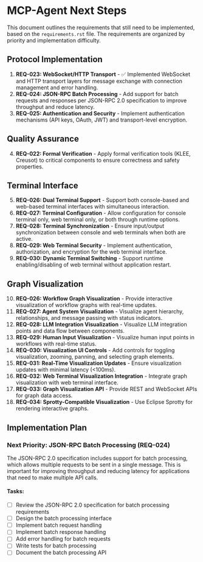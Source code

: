 # MCP-Agent Next Steps

This document outlines the requirements that still need to be implemented, based on the `requirements.rst` file. The requirements are organized by priority and implementation difficulty.

## Protocol Implementation

1. **REQ-023: WebSocket/HTTP Transport** - ✅ Implemented WebSocket and HTTP transport layers for message exchange with connection management and error handling.
2. **REQ-024: JSON-RPC Batch Processing** - Add support for batch requests and responses per JSON-RPC 2.0 specification to improve throughput and reduce latency.
3. **REQ-025: Authentication and Security** - Implement authentication mechanisms (API keys, OAuth, JWT) and transport-level encryption.

## Quality Assurance

4. **REQ-022: Formal Verification** - Apply formal verification tools (KLEE, Creusot) to critical components to ensure correctness and safety properties.

## Terminal Interface

5. **REQ-026: Dual Terminal Support** - Support both console-based and web-based terminal interfaces with simultaneous interaction.
6. **REQ-027: Terminal Configuration** - Allow configuration for console terminal only, web terminal only, or both through runtime options.
7. **REQ-028: Terminal Synchronization** - Ensure input/output synchronization between console and web terminals when both are active.
8. **REQ-029: Web Terminal Security** - Implement authentication, authorization, and encryption for the web terminal interface.
9. **REQ-030: Dynamic Terminal Switching** - Support runtime enabling/disabling of web terminal without application restart.

## Graph Visualization

10. **REQ-026: Workflow Graph Visualization** - Provide interactive visualization of workflow graphs with real-time updates.
11. **REQ-027: Agent System Visualization** - Visualize agent hierarchy, relationships, and message passing with status indicators.
12. **REQ-028: LLM Integration Visualization** - Visualize LLM integration points and data flow between components.
13. **REQ-029: Human Input Visualization** - Visualize human input points in workflows with real-time status.
14. **REQ-030: Visualization UI Controls** - Add controls for toggling visualization, zooming, panning, and selecting graph elements.
15. **REQ-031: Real-Time Visualization Updates** - Ensure visualization updates with minimal latency (<100ms).
16. **REQ-032: Web Terminal Visualization Integration** - Integrate graph visualization with web terminal interface.
17. **REQ-033: Graph Visualization API** - Provide REST and WebSocket APIs for graph data access.
18. **REQ-034: Sprotty-Compatible Visualization** - Use Eclipse Sprotty for rendering interactive graphs.

## Implementation Plan

### Next Priority: JSON-RPC Batch Processing (REQ-024)

The JSON-RPC 2.0 specification includes support for batch processing, which allows multiple requests to be sent in a single message. This is important for improving throughput and reducing latency for applications that need to make multiple API calls.

#### Tasks:

- [ ] Review the JSON-RPC 2.0 specification for batch processing requirements
- [ ] Design the batch processing interface
- [ ] Implement batch request handling
- [ ] Implement batch response handling
- [ ] Add error handling for batch requests
- [ ] Write tests for batch processing
- [ ] Document the batch processing API
